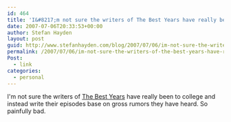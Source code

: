 ```yaml
---
id: 464
title: 'I&#8217;m not sure the writers of The Best Years have really been to college and instead write their episodes base on gross rumors they have heard. So painfully bad.'
date: 2007-07-06T20:33:53+00:00
author: Stefan Hayden
layout: post
guid: http://www.stefanhayden.com/blog/2007/07/06/im-not-sure-the-writers-of-the-best-years-have-really-been-to-college-and-writes-their-episodes-base-on-gross-rumors-they-have-heard-so-painfully-bad/
permalink: /2007/07/06/im-not-sure-the-writers-of-the-best-years-have-really-been-to-college-and-writes-their-episodes-base-on-gross-rumors-they-have-heard-so-painfully-bad/
Post:
  - link
categories:
  - personal
---
```

<p>I'm not sure the writers of <a href="http://www.imdb.com/title/tt0897326/">The Best Years</a> have really been to college and instead write their episodes base on gross rumors they have heard. So painfully bad.
</p>
